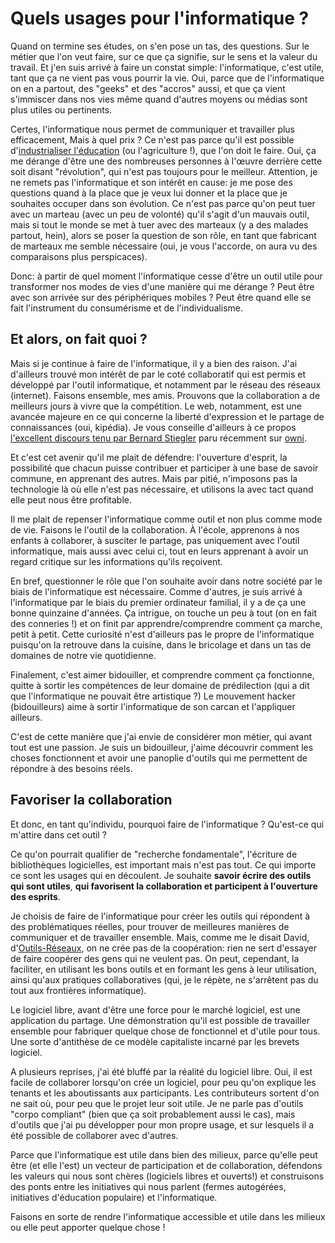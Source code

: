 # Quels usages pour l'informatique ?


Quand on termine ses études, on s'en pose un tas, des questions. Sur le
métier que l'on veut faire, sur ce que ça signifie, sur le sens et la
valeur du travail. Et j'en suis arrivé à faire un constat simple:
l'informatique, c'est utile, tant que ça ne vient pas vous pourrir la
vie. Oui, parce que de l'informatique on en a partout, des "geeks" et
des "accros" aussi, et que ça vient s'immiscer dans nos vies même quand
d'autres moyens ou médias sont plus utiles ou pertinents.

Certes, l'informatique nous permet de communiquer et travailler plus
efficacement, Mais à quel prix ? Ce n'est pas parce qu'il est possible
d'[industrialiser
l'éducation](http://retourdactu.fr/2011/11/07/la-non-communication-nouveau-modele-de-societe/)
(ou l'agriculture \!), que l'on doit le faire. Oui, ça me dérange d'être
une des nombreuses personnes à l'œuvre derrière cette soit disant
"révolution", qui n'est pas toujours pour le meilleur. Attention, je ne
remets pas l'informatique et son intérêt en cause: je me pose des
questions quand à la place que je veux lui donner et la place que je
souhaites occuper dans son évolution. Ce n'est pas parce qu'on peut tuer
avec un marteau (avec un peu de volonté) qu'il s'agit d'un mauvais
outil, mais si tout le monde se met à tuer avec des marteaux (y a des
malades partout, hein), alors se poser la question de son rôle, en tant
que fabricant de marteaux me semble nécessaire (oui, je vous l'accorde,
on aura vu des comparaisons plus perspicaces).

Donc: à partir de quel moment l'informatique cesse d'être un outil utile
pour transformer nos modes de vies d'une manière qui me dérange ? Peut
être avec son arrivée sur des périphériques mobiles ? Peut être quand
elle se fait l'instrument du consumérisme et de l'individualisme.

## Et alors, on fait quoi ?

Mais si je continue à faire de l'informatique, il y a bien des raison.
J'ai d'ailleurs trouvé mon intérêt de par le coté collaboratif qui est
permis et développé par l'outil informatique, et notamment par le réseau
des réseaux (internet). Faisons ensemble, mes amis. Prouvons que la
collaboration a de meilleurs jours à vivre que la compétition. Le web,
notamment, est une avancée majeure en ce qui concerne la liberté
d'expression et le partage de connaissances (oui, kipédia). Je vous
conseille d'ailleurs à ce propos [l'excellent discours tenu par Bernard
Stiegler](http://owni.fr/2011/11/30/vers-une-economie-de-la-contribution/)
paru récemment sur [owni](http://www.owni.fr).

Et c'est cet avenir qu'il me plait de défendre: l'ouverture d'esprit, la
possibilité que chacun puisse contribuer et participer à une base de
savoir commune, en apprenant des autres. Mais par pitié, n'imposons pas
la technologie là où elle n'est pas nécessaire, et utilisons la avec
tact quand elle peut nous être profitable.

Il me plait de repenser l'informatique comme outil et non plus comme
mode de vie. Faisons le l'outil de la collaboration. À l'école,
apprenons à nos enfants à collaborer, à susciter le partage, pas
uniquement avec l'outil informatique, mais aussi avec celui ci, tout en
leurs apprenant à avoir un regard critique sur les informations qu'ils
reçoivent.

En bref, questionner le rôle que l'on souhaite avoir dans notre société
par le biais de l'informatique est nécessaire. Comme d'autres, je suis
arrivé à l'informatique par le biais du premier ordinateur familial, il
y a de ça une bonne quinzaine d'années. Ça intrigue, on touche un peu à
tout (on en fait des conneries \!) et on finit par apprendre/comprendre
comment ça marche, petit à petit. Cette curiosité n'est d'ailleurs pas
le propre de l'informatique puisqu'on la retrouve dans la cuisine, dans
le bricolage et dans un tas de domaines de notre vie quotidienne.

Finalement, c'est aimer bidouiller, et comprendre comment ça fonctionne,
quitte à sortir les compétences de leur domaine de prédilection (qui a
dit que l'informatique ne pouvait être artistique ?) Le mouvement hacker
(bidouilleurs) aime à sortir l'informatique de son carcan et l'appliquer
ailleurs.

C'est de cette manière que j'ai envie de considérer mon métier, qui
avant tout est une passion. Je suis un bidouilleur, j'aime découvrir
comment les choses fonctionnent et avoir une panoplie d'outils qui me
permettent de répondre à des besoins réels.

## Favoriser la collaboration

Et donc, en tant qu'individu, pourquoi faire de l'informatique ?
Qu'est-ce qui m'attire dans cet outil ?

Ce qu'on pourrait qualifier de "recherche fondamentale", l'écriture de
bibliothèques logicielles, est important mais n'est pas tout. Ce qui
importe ce sont les usages qui en découlent. Je souhaite **savoir écrire
des outils qui sont utiles**, **qui favorisent la collaboration et
participent à l'ouverture des esprits**.

Je choisis de faire de l'informatique pour créer les outils qui
répondent à des problématiques réelles, pour trouver de meilleures
manières de communiquer et de travailler ensemble. Mais, comme me le
disait David,
d'[Outils-Réseaux](http://outils-reseaux.org/PresentationProjet), on ne
crée pas de la coopération: rien ne sert d'essayer de faire coopérer des
gens qui ne veulent pas. On peut, cependant, la faciliter, en utilisant
les bons outils et en formant les gens à leur utilisation, ainsi qu'aux
pratiques collaboratives (qui, je le répète, ne s'arrêtent pas du tout
aux frontières informatique).

Le logiciel libre, avant d'être une force pour le marché logiciel, est
une application du partage. Une démonstration qu'il est possible de
travailler ensemble pour fabriquer quelque chose de fonctionnel et
d'utile pour tous. Une sorte d'antithèse de ce modèle capitaliste
incarné par les brevets logiciel.

A plusieurs reprises, j'ai été bluffé par la réalité du logiciel libre.
Oui, il est facile de collaborer lorsqu'on crée un logiciel, pour peu
qu'on explique les tenants et les aboutissants aux participants. Les
contributeurs sortent d'on ne sait où, pour peu que le projet leur soit
utile. Je ne parle pas d'outils "corpo compliant" (bien que ça soit
probablement aussi le cas), mais d'outils que j'ai pu développer pour
mon propre usage, et sur lesquels il a été possible de collaborer avec
d'autres.

Parce que l'informatique est utile dans bien des milieux, parce qu'elle
peut être (et elle l'est) un vecteur de participation et de
collaboration, défendons les valeurs qui nous sont chères (logiciels
libres et ouverts\!) et construisons des ponts entre les initiatives qui
nous parlent (fermes autogérées, initiatives d'éducation populaire) et
l'informatique.

Faisons en sorte de rendre l'informatique accessible et utile dans les
milieux ou elle peut apporter quelque chose \!
